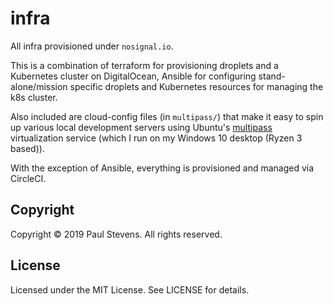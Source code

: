 # infra

All infra provisioned under `nosignal.io`.

This is a combination of terraform for provisioning droplets and a Kubernetes
cluster on DigitalOcean, Ansible for configuring stand-alone/mission specific
droplets and Kubernetes resources for managing the k8s cluster.

Also included are cloud-config files (in `multipass/`) that make it easy to
spin up various local development servers using Ubuntu's [multipass][1]
virtualization service (which I run on my Windows 10 desktop (Ryzen 3 based)).

With the exception of Ansible, everything is provisioned and managed via
CircleCI.

## Copyright

Copyright &copy; 2019 Paul Stevens. All rights reserved.

## License

Licensed under the MIT License. See LICENSE for details.

[1]: https://multipass.run/
